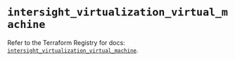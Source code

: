 # `intersight_virtualization_virtual_machine`

Refer to the Terraform Registry for docs: [`intersight_virtualization_virtual_machine`](https://registry.terraform.io/providers/ciscodevnet/intersight/1.0.71/docs/resources/virtualization_virtual_machine).

